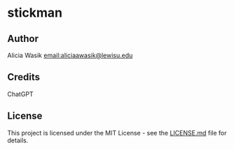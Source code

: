 # stickman

## Author
Alicia Wasik [email:aliciaawasik@lewisu.edu](mailto:aliciaawasik@lewisu.edu)

## Credits
ChatGPT

## License
This project is licensed under the MIT License - see the [LICENSE.md](LICENSE) file for details.